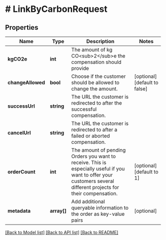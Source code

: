 # # LinkByCarbonRequest

## Properties

Name | Type | Description | Notes
------------ | ------------- | ------------- | -------------
**kgCO2e** | **int** | The amount of kg CO&lt;sub&gt;2&lt;/sub&gt;e the compensation should provide |
**changeAllowed** | **bool** | Choose if the customer should be allowed to change the amount. | [optional] [default to false]
**successUrl** | **string** | The URL the customer is redirected to after the successful compensation. |
**cancelUrl** | **string** | The URL the customer is redirected to after a failed or aborted compensation. |
**orderCount** | **int** | The amount of pending Orders you want to receive. This is especially useful if you want to offer your customers several different projects for their compensation. | [optional] [default to 1]
**metadata** | **array[]** | Add additional queryable information to the order as key-value pairs | [optional]

[[Back to Model list]](../../README.md#models) [[Back to API list]](../../README.md#endpoints) [[Back to README]](../../README.md)
